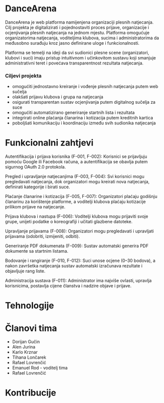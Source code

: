 # DanceArena
DanceArena je web platforma namijenjena organizaciji plesnih natjecanja. Cilj projekta je digitalizirati i pojednostaviti proces prijave, organizacije i ocjenjivanja plesnih natjecanja na jednom mjestu. Platforma omogućuje organizatorima natjecanja, voditeljima klubova, sucima i administratorima da međusobno surađuju kroz jasno definirane uloge i funkcionalnosti.

Platforma se temelji na ideji da svi sudionici plesne scene (organizatori, klubovi i suci) imaju pristup intuitivnom i učinkovitom sustavu koji smanjuje administrativni teret i povećava transparentnost rezultata natjecanja.

### Ciljevi projekta
- omogućiti jednostavno kreiranje i vođenje plesnih natjecanja putem web sučelja
- olakšati prijavu klubova i grupa na natjecanja
- osigurati transparentan sustav ocjenjivanja putem digitalnog sučelja za suce
- omogućiti automatizirano generiranje startnih lista i rezultata
- integrirati online plaćanja članarina i kotizacija putem kreditnih kartica
- poboljšati komunikaciju i koordinaciju između svih sudionika natjecanja

# Funkcionalni zahtjevi

Autentifikacija i prijava korisnika (F-001, F-002): Korisnici se prijavljuju pomoću Google ili Facebook računa, a autentifikacija se obavlja putem sigurnog OAuth 2.0 protokola.

Pregled i upravljanje natjecanjima (F-003, F-004): Svi korisnici mogu pregledavati natjecanja, dok organizatori mogu kreirati nova natjecanja, definirati kategorije i birati suce.

Plaćanje članarine i kotizacija (F-005, F-007): Organizatori plaćaju godišnju članarinu za korištenje platforme, a voditelji klubova plaćaju kotizacije prilikom prijave na natjecanje.

Prijava klubova i nastupa (F-006): Voditelji klubova mogu prijaviti svoje grupe, unijeti podatke o koreografiji i učitati glazbene datoteke.

Upravljanje prijavama (F-008): Organizatori mogu pregledavati i upravljati prijavama (odobriti, izmijeniti, odbiti).

Generiranje PDF dokumenata (F-009): Sustav automatski generira PDF dokumente sa startnim listama.

Bodovanje i rangiranje (F-010, F-012): Suci unose ocjene (0–30 bodova), a nakon završetka natjecanja sustav automatski izračunava rezultate i objavljuje rang liste.

Administracija sustava (F-011): Administrator ima najviše ovlasti, upravlja korisnicima, postavlja cijene članstva i nadzire objave i prijave.

# Tehnologije

# Članovi tima

- Dorijan Gučin 
- Alen Jurina
- Karlo Krznar
- Tihana Lončarek
- Rafael Lovrenčić
- Emanuel Rod - voditelj tima
- Rafael Lovrenčić

# Kontribucije
